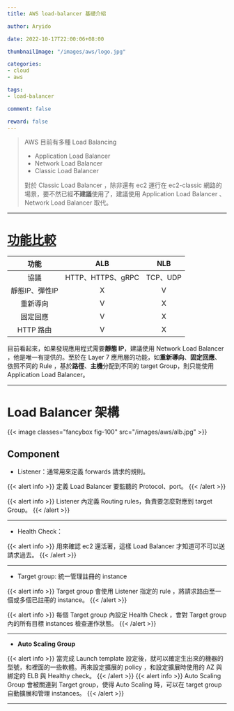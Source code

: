 ```yaml
---
title: AWS load-balancer 基礎介紹

author: Aryido

date: 2022-10-17T22:00:06+08:00

thumbnailImage: "/images/aws/logo.jpg"

categories:
- cloud
- aws

tags:
- load-balancer

comment: false

reward: false
---
```

<!--BODY-->
> AWS 目前有多種  Load Balancing
> - Application Load Balancer
> - Network Load Balancer
> - Classic Load Balancer
>
> 對於 Classic Load Balancer ，除非還有 ec2 運行在 ec2-classic 網路的場景，要不然已經**不建議**使用了，建議使用 Application Load Balancer 、 Network Load Balancer 取代。
>
<!--more-->

---

# [功能比較](https://aws.amazon.com/tw/elasticloadbalancing/features/)

|     功能     |    ALB      |    NLB     |
| :----------: |:----------:|:----------:|
|     協議     | HTTP、HTTPS、gRPC |   TCP、UDP  |
|靜態IP、彈性IP |     X      |       V     |
|重新導向       |    V      |      X    |
|固定回應       |    V      |      X    |
|HTTP 路由       |    V      |      X    |

目前看起來，如果發現應用程式需要**靜態 IP**，建議使用 Network Load Balancer ，他是唯一有提供的。至於在 Layer 7 應用層的功能，如**重新導向**、**固定回應**、依照不同的 Rule ，基於**路徑**、**主機**分配到不同的 target Group，則只能使用 Application Load Balancer。

---

# Load Balancer 架構

{{< image classes="fancybox fig-100" src="/images/aws/alb.jpg" >}}

## Component

- Listener：通常用來定義 forwards 請求的規則。

{{< alert info >}}
定義 Load Balancer 要監聽的 Protocol、port。
{{< /alert >}}

{{< alert info >}}
Listener 內定義 Routing rules，負責要怎麼對應到 target Group。
{{< /alert >}}

---

- Health Check：

{{< alert info >}}
用來確認 ec2 還活著，這樣 Load Balancer 才知道可不可以送請求過去。
{{< /alert >}}

---

- Target group: 統一管理註冊的 instance

{{< alert info >}}
Target group 會使用 Listener 指定的 rule ，將請求路由至一個或多個已註冊的 instance。
{{< /alert >}}

{{< alert info >}}
每個 Target group 內設定 Health Check ，會對 Target group 內的所有目標 instances 檢查運作狀態。
{{< /alert >}}

---

- **Auto Scaling Group**

{{< alert info >}}
當完成 Launch template 設定後，就可以確定生出來的機器的型號，和裡面的一些軟體。再來設定擴展的 policy ，和設定擴展時使用的 AZ 與綁定的 ELB 與 Healthy check。
{{< /alert >}}
{{< alert info >}}
Auto Scaling Group 會被關連到 Target group，使得 Auto Scaling 時，可以在 target group 自動擴展和管理 instances。
{{< /alert >}}


---